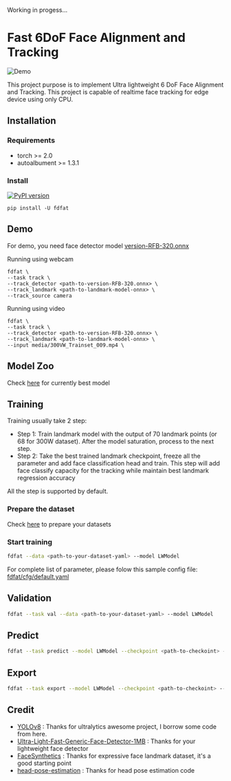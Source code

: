 

Working in progess...

# Fast 6DoF Face Alignment and Tracking

![Demo](media/300VW_Trainset_009_processed.gif)

This project purpose is to implement Ultra lightweight 6 DoF Face Alignment and Tracking. This project is capable of realtime face tracking for edge device using only CPU.

## Installation

### Requirements

- torch >= 2.0
- autoalbument >= 1.3.1

### Install

[![PyPI version](https://badge.fury.io/py/fdfat.svg)](https://badge.fury.io/py/fdfat)

```
pip install -U fdfat
```

## Demo

For demo, you need face detector model [version-RFB-320.onnx](https://github.com/Linzaer/Ultra-Light-Fast-Generic-Face-Detector-1MB/tree/master/models/onnx)

Running using webcam

```
fdfat \
--task track \
--track_detector <path-to-version-RFB-320.onnx> \
--track_landmark <path-to-landmark-model-onnx> \
--track_source camera
```

Running using video

```
fdfat \
--task track \
--track_detector <path-to-version-RFB-320.onnx> \
--track_landmark <path-to-landmark-model-onnx> \
--input media/300VW_Trainset_009.mp4 \
```

## Model Zoo
 
Check [here](checkpoint/README.md) for currently best model

## Training

Training usually take 2 step:

- Step 1: Train landmark model with the output of 70 landmark points (or 68 for 300W dataset). After the model saturation, process to the next step.
- Step 2: Take the best trained landmark checkpoint, freeze all the parameter and add face classification head and train. This step will add face classify capacity for the tracking while maintain best landmark regression accuracy

All the step is supported by default.

### Prepare the dataset

Check [here](datasets/README.md) to prepare your datasets

### Start training

```bash
fdfat --data <path-to-your-dataset-yaml> --model LWModel
```

For complete list of parameter, please folow this sample config file: [fdfat/cfg/default.yaml](fdfat/cfg/default.yaml)

## Validation

```bash
fdfat --task val --data <path-to-your-dataset-yaml> --model LWModel
```

## Predict

```bash
fdfat --task predict --model LWModel --checkpoint <path-to-checkoint> --input <path-to-test-img>
```

## Export

```bash
fdfat --task export --model LWModel --checkpoint <path-to-checkoint> --export_format tflite
```

## Credit

- [YOLOv8](https://github.com/ultralytics/ultralytics) : Thanks for ultralytics awesome project, I borrow some code from here.
- [Ultra-Light-Fast-Generic-Face-Detector-1MB](https://github.com/Linzaer/Ultra-Light-Fast-Generic-Face-Detector-1MB) : Thanks for your lightweight face detector
- [FaceSynthetics](https://github.com/microsoft/FaceSynthetics) : Thanks for expressive face landmark dataset, it's a good starting point
- [head-pose-estimation](https://github.com/yinguobing/head-pose-estimation) : Thanks for head pose estimation code